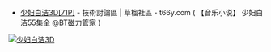 
- [少妇白洁3D[71P]](https://t66y.com/htm_data/1907/7/3581075.html) - 技術討論區 | 草榴社區 - t66y.com ( 【音乐小说】 少妇白洁55集全 @[BT磁力管家](https://66cili.xyz/search-%E5%B0%91%E5%A6%87%E7%99%BD%E6%B4%81-0-0-1.html) )

> <p>
<a href="https://t66y.com/htm_data/1907/7/3581075.html">
<img src="https://camo.githubusercontent.com/ddbb3f9bdee0323e42863f361d8f62ea54e94672/68747470733a2f2f7777772e707269766163797069632e636f6d2f696d616765732f323031392f30372f31312f31363162666435653134326131393132352e6a7067" border="0" alt="少妇白洁3D" title="少妇白洁3D[71P] - 技術討論區 | 草榴社區 - t66y.com"></a>
</p>
